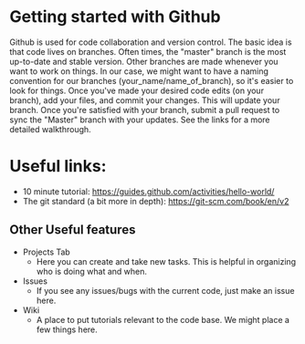 # Getting started with Github

Github is used for code collaboration and version control. The basic idea is that code lives on branches. Often times, the "master" branch is the most up-to-date and stable version. Other branches are made whenever you want to work on things. In our case, we might want to have a naming convention for our branches (your_name/name_of_branch), so it's easier to look for things. Once you've made your desired code edits (on your branch), add your files, and commit your changes. This will update your branch. Once you're satisfied with your branch, submit a pull request to sync the "Master" branch with your updates. See the links for a more detailed walkthrough.

# Useful links:
* 10 minute tutorial: https://guides.github.com/activities/hello-world/
* The git standard (a bit more in depth): https://git-scm.com/book/en/v2

## Other Useful features
* Projects Tab
  * Here you can create and take new tasks. This is helpful in organizing who is doing what and when.
* Issues
  * If you see any issues/bugs with the current code, just make an issue here.
* Wiki
  * A place to put tutorials relevant to the code base. We might place a few things here.
